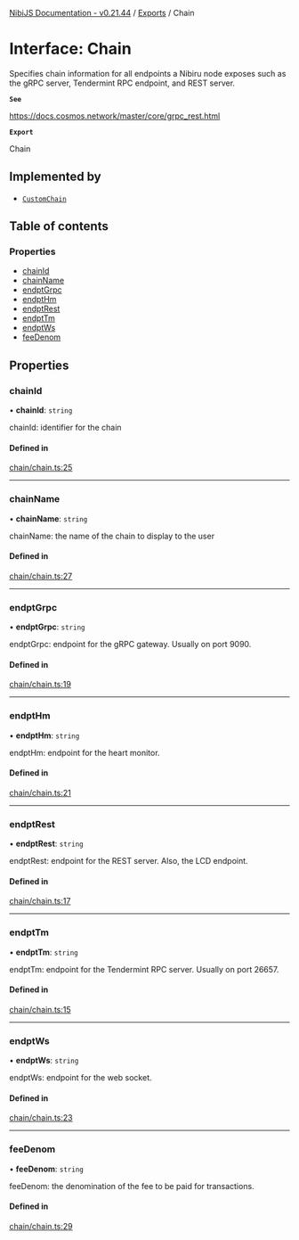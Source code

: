 [NibiJS Documentation - v0.21.44](../intro.md) / [Exports](../modules.md) / Chain

# Interface: Chain

Specifies chain information for all endpoints a Nibiru node exposes such as the
gRPC server, Tendermint RPC endpoint, and REST server.

**`See`**

https://docs.cosmos.network/master/core/grpc_rest.html

**`Export`**

Chain

## Implemented by

- [`CustomChain`](../classes/CustomChain.md)

## Table of contents

### Properties

- [chainId](Chain.md#chainid)
- [chainName](Chain.md#chainname)
- [endptGrpc](Chain.md#endptgrpc)
- [endptHm](Chain.md#endpthm)
- [endptRest](Chain.md#endptrest)
- [endptTm](Chain.md#endpttm)
- [endptWs](Chain.md#endptws)
- [feeDenom](Chain.md#feedenom)

## Properties

### chainId

• **chainId**: `string`

chainId: identifier for the chain

#### Defined in

[chain/chain.ts:25](https://github.com/NibiruChain/ts-sdk/blob/e2ebd40/packages/nibijs/src/chain/chain.ts#L25)

---

### chainName

• **chainName**: `string`

chainName: the name of the chain to display to the user

#### Defined in

[chain/chain.ts:27](https://github.com/NibiruChain/ts-sdk/blob/e2ebd40/packages/nibijs/src/chain/chain.ts#L27)

---

### endptGrpc

• **endptGrpc**: `string`

endptGrpc: endpoint for the gRPC gateway. Usually on port 9090.

#### Defined in

[chain/chain.ts:19](https://github.com/NibiruChain/ts-sdk/blob/e2ebd40/packages/nibijs/src/chain/chain.ts#L19)

---

### endptHm

• **endptHm**: `string`

endptHm: endpoint for the heart monitor.

#### Defined in

[chain/chain.ts:21](https://github.com/NibiruChain/ts-sdk/blob/e2ebd40/packages/nibijs/src/chain/chain.ts#L21)

---

### endptRest

• **endptRest**: `string`

endptRest: endpoint for the REST server. Also, the LCD endpoint.

#### Defined in

[chain/chain.ts:17](https://github.com/NibiruChain/ts-sdk/blob/e2ebd40/packages/nibijs/src/chain/chain.ts#L17)

---

### endptTm

• **endptTm**: `string`

endptTm: endpoint for the Tendermint RPC server. Usually on port 26657.

#### Defined in

[chain/chain.ts:15](https://github.com/NibiruChain/ts-sdk/blob/e2ebd40/packages/nibijs/src/chain/chain.ts#L15)

---

### endptWs

• **endptWs**: `string`

endptWs: endpoint for the web socket.

#### Defined in

[chain/chain.ts:23](https://github.com/NibiruChain/ts-sdk/blob/e2ebd40/packages/nibijs/src/chain/chain.ts#L23)

---

### feeDenom

• **feeDenom**: `string`

feeDenom: the denomination of the fee to be paid for transactions.

#### Defined in

[chain/chain.ts:29](https://github.com/NibiruChain/ts-sdk/blob/e2ebd40/packages/nibijs/src/chain/chain.ts#L29)
